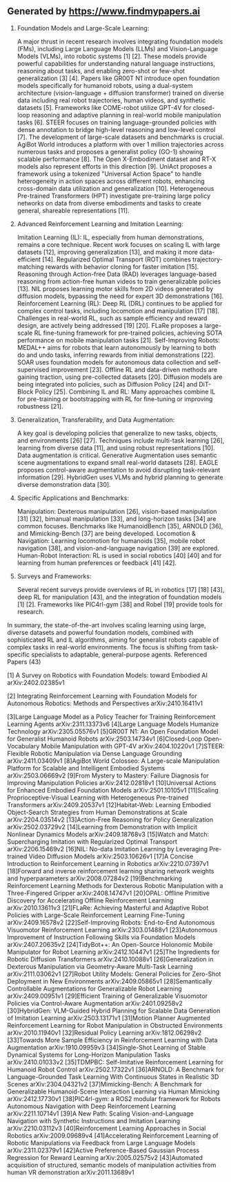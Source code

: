 ## Generated by https://www.findmypapers.ai

1. Foundation Models and Large-Scale Learning:

    A major thrust in recent research involves integrating foundation models (FMs), including Large Language Models (LLMs) and Vision-Language Models (VLMs), into robotic systems [1] [2]. These models provide powerful capabilities for understanding natural language instructions, reasoning about tasks, and enabling zero-shot or few-shot generalization [3] [4].
    Papers like GR00T N1 introduce open foundation models specifically for humanoid robots, using a dual-system architecture (vision-language + diffusion transformer) trained on diverse data including real robot trajectories, human videos, and synthetic datasets [5].
    Frameworks like COME-robot utilize GPT-4V for closed-loop reasoning and adaptive planning in real-world mobile manipulation tasks [6]. STEER focuses on training language-grounded policies with dense annotation to bridge high-level reasoning and low-level control [7].
    The development of large-scale datasets and benchmarks is crucial. AgiBot World introduces a platform with over 1 million trajectories across numerous tasks and proposes a generalist policy (GO-1) showing scalable performance [8]. The Open X-Embodiment dataset and RT-X models also represent efforts in this direction [9].
    UniAct proposes a framework using a tokenized "Universal Action Space" to handle heterogeneity in action spaces across different robots, enhancing cross-domain data utilization and generalization [10].
    Heterogeneous Pre-trained Transformers (HPT) investigate pre-training large policy networks on data from diverse embodiments and tasks to create general, shareable representations [11].

2. Advanced Reinforcement Learning and Imitation Learning:

    Imitation Learning (IL): IL, especially from human demonstrations, remains a core technique. Recent work focuses on scaling IL with large datasets [12], improving generalization [13], and making it more data-efficient [14].
        Regularized Optimal Transport (ROT) combines trajectory-matching rewards with behavior cloning for faster imitation [15].
        Reasoning through Action-free Data (RAD) leverages language-based reasoning from action-free human videos to train generalizable policies [13].
        NIL proposes learning motor skills from 2D videos generated by diffusion models, bypassing the need for expert 3D demonstrations [16].
    Reinforcement Learning (RL): Deep RL (DRL) continues to be applied for complex control tasks, including locomotion and manipulation [17] [18].
        Challenges in real-world RL, such as sample efficiency and reward design, are actively being addressed [19] [20].
        FLaRe proposes a large-scale RL fine-tuning framework for pre-trained policies, achieving SOTA performance on mobile manipulation tasks [21].
        Self-Improving Robots: MEDAL++ aims for robots that learn autonomously by learning to both do and undo tasks, inferring rewards from initial demonstrations [22]. SOAR uses foundation models for autonomous data collection and self-supervised improvement [23].
        Offline RL and data-driven methods are gaining traction, using pre-collected datasets [20].
        Diffusion models are being integrated into policies, such as Diffusion Policy [24] and DiT-Block Policy [25].
    Combining IL and RL: Many approaches combine IL for pre-training or bootstrapping with RL for fine-tuning or improving robustness [21].

3. Generalization, Transferability, and Data Augmentation:

    A key goal is developing policies that generalize to new tasks, objects, and environments [26] [27].
    Techniques include multi-task learning [26], learning from diverse data [11], and using robust representations [10].
    Data augmentation is critical. Generative Augmentation uses semantic scene augmentations to expand small real-world datasets [28]. EAGLE proposes control-aware augmentation to avoid disrupting task-relevant information [29]. HybridGen uses VLMs and hybrid planning to generate diverse demonstration data [30].

4. Specific Applications and Benchmarks:

    Manipulation: Dexterous manipulation [26], vision-based manipulation [31] [32], bimanual manipulation [33], and long-horizon tasks [34] are common focuses. Benchmarks like HumanoidBench [35], ARNOLD [36], and Mimicking-Bench [37] are being developed.
    Locomotion & Navigation: Learning locomotion for humanoids [35], mobile robot navigation [38], and vision-and-language navigation [39] are explored.
    Human-Robot Interaction: RL is used in social robotics [40] [40] and for learning from human preferences or feedback [41] [42].

5. Surveys and Frameworks:

    Several recent surveys provide overviews of RL in robotics [17] [18] [43], deep RL for manipulation [43], and the integration of foundation models [1] [2].
    Frameworks like PIC4rl-gym [38] and Robel [19] provide tools for research.

In summary, the state-of-the-art involves scaling learning using large, diverse datasets and powerful foundation models, combined with sophisticated RL and IL algorithms, aiming for generalist robots capable of complex tasks in real-world environments. The focus is shifting from task-specific specialists to adaptable, general-purpose agents.
Referenced Papers (43)

[1] A Survey on Robotics with Foundation Models: toward Embodied AI
    arXiv:2402.02385v1

[2] Integrating Reinforcement Learning with Foundation Models for Autonomous Robotics: Methods and Perspectives
arXiv:2410.16411v1

[3]Large Language Model as a Policy Teacher for Training Reinforcement Learning Agents
arXiv:2311.13373v6
[4]Large Language Models Humanize Technology
arXiv:2305.05576v1
[5]GR00T N1: An Open Foundation Model for Generalist Humanoid Robots
arXiv:2503.14734v1
[6]Closed-Loop Open-Vocabulary Mobile Manipulation with GPT-4V
arXiv:2404.10220v1
[7]STEER: Flexible Robotic Manipulation via Dense Language Grounding
arXiv:2411.03409v1
[8]AgiBot World Colosseo: A Large-scale Manipulation Platform for Scalable and Intelligent Embodied Systems
arXiv:2503.06669v2
[9]From Mystery to Mastery: Failure Diagnosis for Improving Manipulation Policies
arXiv:2412.02818v1
[10]Universal Actions for Enhanced Embodied Foundation Models
arXiv:2501.10105v1
[11]Scaling Proprioceptive-Visual Learning with Heterogeneous Pre-trained Transformers
arXiv:2409.20537v1
[12]Habitat-Web: Learning Embodied Object-Search Strategies from Human Demonstrations at Scale
arXiv:2204.03514v2
[13]Action-Free Reasoning for Policy Generalization
arXiv:2502.03729v2
[14]Learning from Demonstration with Implicit Nonlinear Dynamics Models
arXiv:2409.18768v3
[15]Watch and Match: Supercharging Imitation with Regularized Optimal Transport
arXiv:2206.15469v2
[16]NIL: No-data Imitation Learning by Leveraging Pre-trained Video Diffusion Models
arXiv:2503.10626v1
[17]A Concise Introduction to Reinforcement Learning in Robotics
arXiv:2210.07397v1
[18]Forward and inverse reinforcement learning sharing network weights and hyperparameters
arXiv:2008.07284v2
[19]Benchmarking Reinforcement Learning Methods for Dexterous Robotic Manipulation with a Three-Fingered Gripper
arXiv:2408.14747v1
[20]OPAL: Offline Primitive Discovery for Accelerating Offline Reinforcement Learning
arXiv:2010.13611v3
[21]FLaRe: Achieving Masterful and Adaptive Robot Policies with Large-Scale Reinforcement Learning Fine-Tuning
arXiv:2409.16578v2
[22]Self-Improving Robots: End-to-End Autonomous Visuomotor Reinforcement Learning
arXiv:2303.01488v1
[23]Autonomous Improvement of Instruction Following Skills via Foundation Models
arXiv:2407.20635v2
[24]TidyBot++: An Open-Source Holonomic Mobile Manipulator for Robot Learning
arXiv:2412.10447v1
[25]The Ingredients for Robotic Diffusion Transformers
arXiv:2410.10088v1
[26]Generalization in Dexterous Manipulation via Geometry-Aware Multi-Task Learning
arXiv:2111.03062v1
[27]Robot Utility Models: General Policies for Zero-Shot Deployment in New Environments
arXiv:2409.05865v1
[28]Semantically Controllable Augmentations for Generalizable Robot Learning
arXiv:2409.00951v1
[29]Efficient Training of Generalizable Visuomotor Policies via Control-Aware Augmentation
arXiv:2401.09258v2
[30]HybridGen: VLM-Guided Hybrid Planning for Scalable Data Generation of Imitation Learning
arXiv:2503.13171v1
[31]Motion Planner Augmented Reinforcement Learning for Robot Manipulation in Obstructed Environments
arXiv:2010.11940v1
[32]Residual Policy Learning
arXiv:1812.06298v2
[33]Towards More Sample Efficiency in Reinforcement Learning with Data Augmentation
arXiv:1910.09959v3
[34]Single-Shot Learning of Stable Dynamical Systems for Long-Horizon Manipulation Tasks
arXiv:2410.01033v2
[35]TDMPBC: Self-Imitative Reinforcement Learning for Humanoid Robot Control
arXiv:2502.17322v1
[36]ARNOLD: A Benchmark for Language-Grounded Task Learning With Continuous States in Realistic 3D Scenes
arXiv:2304.04321v2
[37]Mimicking-Bench: A Benchmark for Generalizable Humanoid-Scene Interaction Learning via Human Mimicking
arXiv:2412.17730v1
[38]PIC4rl-gym: a ROS2 modular framework for Robots Autonomous Navigation with Deep Reinforcement Learning
arXiv:2211.10714v1
[39]A New Path: Scaling Vision-and-Language Navigation with Synthetic Instructions and Imitation Learning
arXiv:2210.03112v3
[40]Reinforcement Learning Approaches in Social Robotics
arXiv:2009.09689v4
[41]Accelerating Reinforcement Learning of Robotic Manipulations via Feedback from Large Language Models
arXiv:2311.02379v1
[42]Active Preference-Based Gaussian Process Regression for Reward Learning
arXiv:2005.02575v2
[43]Automated acquisition of structured, semantic models of manipulation activities from human VR demonstration
arXiv:2011.13689v1
